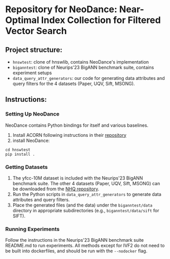 # Repository for NeoDance: Near-Optimal Index Collection for Filtered Vector Search

## Project structure:
* `hnswtest`: clone of hnswlib, contains NeoDance's implementation
* `biganntest`: clone of Neurips'23 BigANN benchmark suite, contains experiment setups
* `data_query_attr_generators`: our code for generating data attributes and query filters for the 4 datasets (Paper, UQV, Sift, MSONG).

## Instructions:
### Setting Up NeoDance

NeoDance contains Python bindings for itself and various baselines.
1. Install ACORN following instructions in their [repository](https://github.com/TAG-Research/ACORN)
2. install NeoDance:
```
cd hnswtest
pip install .
```

### Getting Datasets
1. The yfcc-10M dataset is included with the Neurips'23 BigANN benchmark suite. The other 4 datasets (Paper, UQV, Sift, MSONG) can be downloaded from the [NHQ repository](https://github.com/YujianFu97/NHQ).
2. Run the Python scripts in `data_query_attr_generators` to generate data attributes and query filters.
3. Place the generated files (and the data) under the `biganntest/data` directory in appropriate subdirectories (e.g., `biganntest/data/sift` for SIFT).

### Running Experiments
Follow the instructions in the Neurips'23 BigANN benchmark suite README.md to run experiments. All methods except for IVF2 do not need to be built into dockerfiles, and should be run with the `--nodocker` flag.
